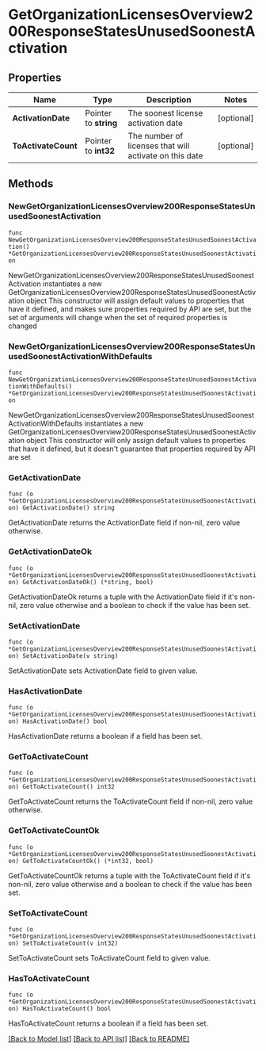 # GetOrganizationLicensesOverview200ResponseStatesUnusedSoonestActivation

## Properties

Name | Type | Description | Notes
------------ | ------------- | ------------- | -------------
**ActivationDate** | Pointer to **string** | The soonest license activation date | [optional] 
**ToActivateCount** | Pointer to **int32** | The number of licenses that will activate on this date | [optional] 

## Methods

### NewGetOrganizationLicensesOverview200ResponseStatesUnusedSoonestActivation

`func NewGetOrganizationLicensesOverview200ResponseStatesUnusedSoonestActivation() *GetOrganizationLicensesOverview200ResponseStatesUnusedSoonestActivation`

NewGetOrganizationLicensesOverview200ResponseStatesUnusedSoonestActivation instantiates a new GetOrganizationLicensesOverview200ResponseStatesUnusedSoonestActivation object
This constructor will assign default values to properties that have it defined,
and makes sure properties required by API are set, but the set of arguments
will change when the set of required properties is changed

### NewGetOrganizationLicensesOverview200ResponseStatesUnusedSoonestActivationWithDefaults

`func NewGetOrganizationLicensesOverview200ResponseStatesUnusedSoonestActivationWithDefaults() *GetOrganizationLicensesOverview200ResponseStatesUnusedSoonestActivation`

NewGetOrganizationLicensesOverview200ResponseStatesUnusedSoonestActivationWithDefaults instantiates a new GetOrganizationLicensesOverview200ResponseStatesUnusedSoonestActivation object
This constructor will only assign default values to properties that have it defined,
but it doesn't guarantee that properties required by API are set

### GetActivationDate

`func (o *GetOrganizationLicensesOverview200ResponseStatesUnusedSoonestActivation) GetActivationDate() string`

GetActivationDate returns the ActivationDate field if non-nil, zero value otherwise.

### GetActivationDateOk

`func (o *GetOrganizationLicensesOverview200ResponseStatesUnusedSoonestActivation) GetActivationDateOk() (*string, bool)`

GetActivationDateOk returns a tuple with the ActivationDate field if it's non-nil, zero value otherwise
and a boolean to check if the value has been set.

### SetActivationDate

`func (o *GetOrganizationLicensesOverview200ResponseStatesUnusedSoonestActivation) SetActivationDate(v string)`

SetActivationDate sets ActivationDate field to given value.

### HasActivationDate

`func (o *GetOrganizationLicensesOverview200ResponseStatesUnusedSoonestActivation) HasActivationDate() bool`

HasActivationDate returns a boolean if a field has been set.

### GetToActivateCount

`func (o *GetOrganizationLicensesOverview200ResponseStatesUnusedSoonestActivation) GetToActivateCount() int32`

GetToActivateCount returns the ToActivateCount field if non-nil, zero value otherwise.

### GetToActivateCountOk

`func (o *GetOrganizationLicensesOverview200ResponseStatesUnusedSoonestActivation) GetToActivateCountOk() (*int32, bool)`

GetToActivateCountOk returns a tuple with the ToActivateCount field if it's non-nil, zero value otherwise
and a boolean to check if the value has been set.

### SetToActivateCount

`func (o *GetOrganizationLicensesOverview200ResponseStatesUnusedSoonestActivation) SetToActivateCount(v int32)`

SetToActivateCount sets ToActivateCount field to given value.

### HasToActivateCount

`func (o *GetOrganizationLicensesOverview200ResponseStatesUnusedSoonestActivation) HasToActivateCount() bool`

HasToActivateCount returns a boolean if a field has been set.


[[Back to Model list]](../README.md#documentation-for-models) [[Back to API list]](../README.md#documentation-for-api-endpoints) [[Back to README]](../README.md)


